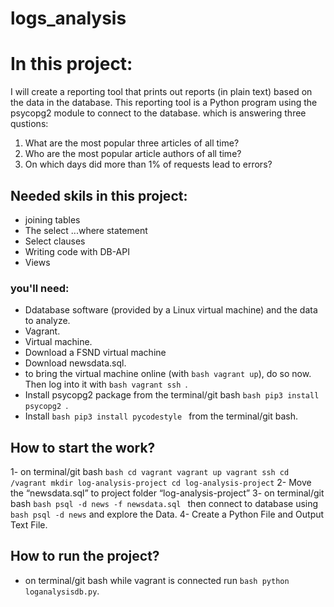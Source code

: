 # logs_analysis

# In this project:

I will create a reporting tool that prints out reports (in plain text) based on the data in the database. This reporting tool is a Python program using the psycopg2 module to connect to the database. which is answering three qustions:
1. What are the most popular three articles of all time? 
2. Who are the most popular article authors of all time?
3. On which days did more than 1% of requests lead to errors?

## Needed skils in this project:

- joining tables
- The select ...where statement
- Select clauses
- Writing code with DB-API
- Views

### you'll need:

- Ddatabase software (provided by a Linux virtual machine) and the data to analyze.
- Vagrant.
- Virtual machine.
- Download	a	FSND	virtual	machine
 - Download newsdata.sql.
- to bring the virtual machine online (with ```bash vagrant up```), do so now. Then log into it with ```bash vagrant ssh ```.
- Install psycopg2 package from the	terminal/git bash ```bash pip3 install psycopg2 ```.
- Install ```bash pip3 install pycodestyle ```  from the	terminal/git bash.

## How to start the work?

1- on terminal/git bash ```bash cd vagrant
vagrant up
vagrant ssh
cd /vagrant
mkdir log-analysis-project
cd log-analysis-project```
2- Move	the	“newsdata.sql”	to project	folder	“log-analysis-project”
3- on terminal/git bash ```bash psql -d news -f newsdata.sql ``` then connect	to database	using ```bash psql -d news``` and explore	the	Data.
4- Create	a	Python	File	and	Output	Text	File.

## How to run the project?
- on terminal/git bash while vagrant is connected run ```bash python loganalysisdb.py```.
